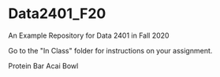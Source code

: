 # Data2401_F20
An Example Repository for Data 2401 in Fall 2020

Go to the "In Class" folder for instructions on your assignment.

Protein Bar
Acai Bowl
